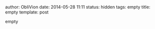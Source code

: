 author: ObliVion
date: 2014-05-28 11:11
status: hidden
tags: empty
title: empty
template: post


empty 
